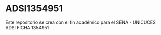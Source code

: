 # ADSI1354951
Este repositorio se crea con el fin académico para el SENA - UNICUCES ADSI FICHA 1354951
